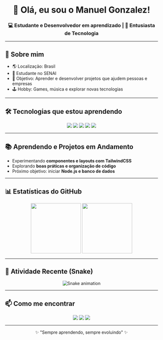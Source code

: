 <h1 align="center">👋 Olá, eu sou o Manuel Gonzalez!</h1>
<h3 align="center">💻 Estudante e Desenvolvedor em aprendizado | 🚀 Entusiasta de Tecnologia</h3>

---

## 📜 Sobre mim
- 🌎 Localização: Brasil  
- 💼 Estudante no SENAI  
- 🎯 Objetivo: Aprender e desenvolver projetos que ajudem pessoas e empresas  
- 🕹️ Hobby: Games, música e explorar novas tecnologias

---

## 🛠️ Tecnologias que estou aprendendo
<p align="center">
  <img src="https://img.shields.io/badge/React-20232A?style=for-the-badge&logo=react&logoColor=61DAFB"/>
  <img src="https://img.shields.io/badge/HTML-E34F26?style=for-the-badge&logo=html5&logoColor=white"/>
  <img src="https://img.shields.io/badge/CSS-1572B6?style=for-the-badge&logo=css3&logoColor=white"/>
  <img src="https://img.shields.io/badge/JavaScript-F7DF1E?style=for-the-badge&logo=javascript&logoColor=black"/>
  <img src="https://img.shields.io/badge/TailwindCSS-38B2AC?style=for-the-badge&logo=tailwind-css&logoColor=white"/>
</p>

---

## 📚 Aprendendo e Projetos em Andamento 
- Experimentando **componentes e layouts com TailwindCSS**   
- Explorando **boas práticas e organização de código**  
- Próximo objetivo: iniciar **Node.js e banco de dados**

---

## 📊 Estatísticas do GitHub
<p align="center">
  <img src="https://github-readme-stats.vercel.app/api?username=Manuel-Gon&show_icons=true&theme=tokyonight" height="165"/>
  <img src="https://github-readme-stats.vercel.app/api/top-langs/?username=Manuel-Gon&layout=compact&theme=tokyonight" height="165"/>
</p>

---

## 📅 Atividade Recente (Snake)
<p align="center">
  <img src="https://github.com/Manuel-Gon/github-contribution-snake/blob/main/output/github-contribution-grid-snake.svg" alt="Snake animation" />
</p>

---

## 📫 Como me encontrar
<p align="center">
  <a href="https://www.linkedin.com/in/manuel-gonzalez-b5a9aa295/"><img src="https://img.shields.io/badge/LinkedIn-0077B5?style=for-the-badge&logo=linkedin&logoColor=white"/></a>
  <a href="mailto:manuel.gonzalez@gmail.com"><img src="https://img.shields.io/badge/Email-D14836?style=for-the-badge&logo=gmail&logoColor=white"/></a>
  <a href="https://github.com/Manuel-Gon"><img src="https://img.shields.io/badge/GitHub-000000?style=for-the-badge&logo=github&logoColor=white"/></a>
</p>

---

<p align="center">✨ "Sempre aprendendo, sempre evoluindo" ✨</p>

